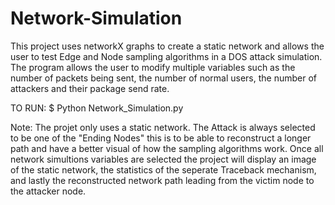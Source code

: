 # Network-Simulation
This project uses networkX graphs to create a static network and allows the user to test Edge and Node sampling algorithms in a 
DOS attack simulation. The program allows the user to modify multiple variables such as the number of packets being sent, 
the number of normal users, the number of attackers and their package send rate. 

TO RUN:
$ Python Network_Simulation.py

Note: 
The projet only uses a static network. The Attack is always selected to be one of the "Ending Nodes" this is to be able to 
reconstruct a longer path and have a better visual of how the sampling algorithms work. Once all network simultions variables are
selected the project will display an image of the static network, the statistics of the seperate Traceback mechanism, and 
lastly the reconstructed network path leading from the victim node to the attacker node. 
